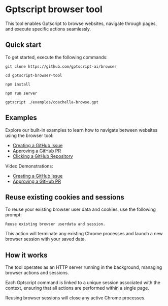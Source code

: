 # Gptscript browser tool

This tool enables Gptscript to browse websites, navigate through pages, and execute specific actions seamlessly.

## Quick start

To get started, execute the following commands:

```
git clone https://github.com/gptscript-ai/browser

cd gptscript-browser-tool

npm install

npm run server

gptscript ./examples/coachella-browse.gpt
```

## Examples

Explore our built-in examples to learn how to navigate between websites using the browser tool:

- [Creating a GitHub Issue](https://github.com/gptscript-ai/browser/blob/main/examples/github-create-issue.gpt)
- [Approving a GitHub PR](https://github.com/gptscript-ai/browser/blob/main/examples/github-approve-pr.gpt)
- [Clicking a GitHub Repository](https://github.com/gptscript-ai/browser/blob/main/examples/github-click-repo.gpt)

Video Demonstrations:
- [Creating a GitHub Issue](https://www.loom.com/share/c75bc647192c48879762f586d36eacc9)
- [Approving a GitHub PR](https://www.loom.com/share/3af5eb84480049298e343bb01e10cd47)

## Reuse existing cookies and sessions

To reuse your existing browser user data and cookies, use the following prompt:

```
Reuse existing browser userdata and session.
```

This action will terminate any existing Chrome processes and launch a new browser session with your saved data.

## How it works

The tool operates as an HTTP server running in the background, managing browser actions and sessions.

Each Gptscript command is linked to a unique session associated with the context, ensuring that all actions are performed within a single page.

Reusing browser sessions will close any active Chrome processes.
